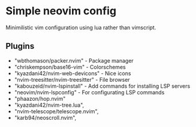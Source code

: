 
# Simple neovim config

Minimilistic vim configuration using lua rather than vimscript.

## Plugins

* "wbthomason/packer.nvim" - Package manager
* "chriskempson/base16-vim" - Colorschemes
* "kyazdani42/nvim-web-devicons" - Nice icons
* "nvim-treesitter/nvim-treesitter" - File browser
* "kabouzeid/nvim-lspinstall" - Add commands for installing LSP servers
* "neovim/nvim-lspconfig" - For configurating LSP commands
* "phaazon/hop.nvim"
* "kyazdani42/nvim-tree.lua",
* "nvim-telescope/telescope.nvim",
* "karb94/neoscroll.nvim",
